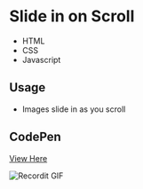 # Slide in on Scroll

- HTML
- CSS
- Javascript

## Usage

- Images slide in as you scroll

## CodePen
<a href="https://codepen.io/amandahershey/pen/XWrNrVV">View Here</a>

![Recordit GIF](http://g.recordit.co/A3boumYab9.gif)

